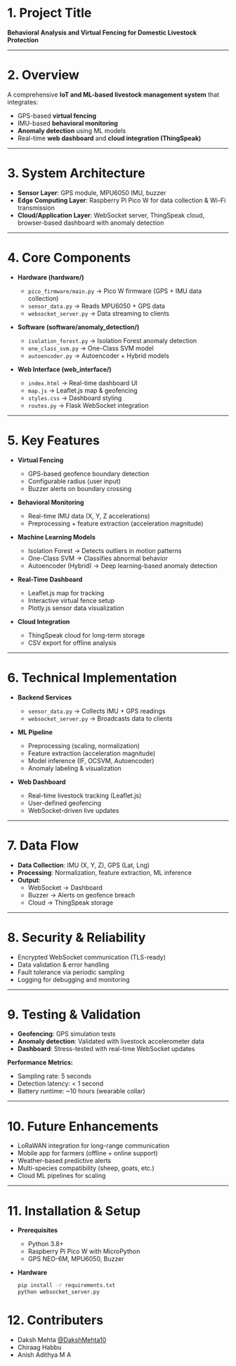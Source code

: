 # **1. Project Title**  
**Behavioral Analysis and Virtual Fencing for Domestic Livestock Protection**  

---

# **2. Overview**  
A comprehensive **IoT and ML-based livestock management system** that integrates:  
- GPS-based **virtual fencing**  
- IMU-based **behavioral monitoring**  
- **Anomaly detection** using ML models  
- Real-time **web dashboard** and **cloud integration (ThingSpeak)**  

---

# **3. System Architecture**  

- **Sensor Layer**: GPS module, MPU6050 IMU, buzzer  
- **Edge Computing Layer**: Raspberry Pi Pico W for data collection & Wi-Fi transmission  
- **Cloud/Application Layer**: WebSocket server, ThingSpeak cloud, browser-based dashboard with anomaly detection  

---

# **4. Core Components**  

- **Hardware (hardware/)**  
  - `pico_firmware/main.py` → Pico W firmware (GPS + IMU data collection)  
  - `sensor_data.py` → Reads MPU6050 + GPS data  
  - `websocket_server.py` → Data streaming to clients  

- **Software (software/anomaly_detection/)**  
  - `isolation_forest.py` → Isolation Forest anomaly detection  
  - `one_class_svm.py` → One-Class SVM model  
  - `autoencoder.py` → Autoencoder + Hybrid models  

- **Web Interface (web_interface/)**  
  - `index.html` → Real-time dashboard UI  
  - `map.js` → Leaflet.js map & geofencing  
  - `styles.css` → Dashboard styling  
  - `routes.py` → Flask WebSocket integration  

---

# **5. Key Features**  

- **Virtual Fencing**  
  - GPS-based geofence boundary detection  
  - Configurable radius (user input)  
  - Buzzer alerts on boundary crossing  

- **Behavioral Monitoring**  
  - Real-time IMU data (X, Y, Z accelerations)  
  - Preprocessing + feature extraction (acceleration magnitude)  

- **Machine Learning Models**  
  - Isolation Forest → Detects outliers in motion patterns  
  - One-Class SVM → Classifies abnormal behavior  
  - Autoencoder (Hybrid) → Deep learning-based anomaly detection  

- **Real-Time Dashboard**  
  - Leaflet.js map for tracking  
  - Interactive virtual fence setup  
  - Plotly.js sensor data visualization  

- **Cloud Integration**  
  - ThingSpeak cloud for long-term storage  
  - CSV export for offline analysis  

---

# **6. Technical Implementation**  

- **Backend Services**  
  - `sensor_data.py` → Collects IMU + GPS readings  
  - `websocket_server.py` → Broadcasts data to clients  

- **ML Pipeline**  
  - Preprocessing (scaling, normalization)  
  - Feature extraction (acceleration magnitude)  
  - Model inference (IF, OCSVM, Autoencoder)  
  - Anomaly labeling & visualization  

- **Web Dashboard**  
  - Real-time livestock tracking (Leaflet.js)  
  - User-defined geofencing  
  - WebSocket-driven live updates  

---

# **7. Data Flow**  

- **Data Collection**: IMU (X, Y, Z), GPS (Lat, Lng)  
- **Processing**: Normalization, feature extraction, ML inference  
- **Output**:  
  - WebSocket → Dashboard  
  - Buzzer → Alerts on geofence breach  
  - Cloud → ThingSpeak storage  

---

# **8. Security & Reliability**  

- Encrypted WebSocket communication (TLS-ready)  
- Data validation & error handling  
- Fault tolerance via periodic sampling  
- Logging for debugging and monitoring  

---

# **9. Testing & Validation**  

- **Geofencing**: GPS simulation tests  
- **Anomaly detection**: Validated with livestock accelerometer data  
- **Dashboard**: Stress-tested with real-time WebSocket updates  

**Performance Metrics:**  
- Sampling rate: 5 seconds  
- Detection latency: < 1 second  
- Battery runtime: ~10 hours (wearable collar)  

---

# **10. Future Enhancements**  

-  LoRaWAN integration for long-range communication  
-  Mobile app for farmers (offline + online support)  
-  Weather-based predictive alerts  
-  Multi-species compatibility (sheep, goats, etc.)  
-  Cloud ML pipelines for scaling  

---

# **11. Installation & Setup**  

- **Prerequisites**  
  - Python 3.8+  
  - Raspberry Pi Pico W with MicroPython  
  - GPS NEO-6M, MPU6050, Buzzer  

- **Hardware**  
  ```bash
  pip install -r requirements.txt
  python websocket_server.py

# **12. Contributers**  

  - Daksh Mehta [@DakshMehta10](https://github.com/DakshMehta10)
  - Chiraag Habbu 
  - Anish Adithya M A 
